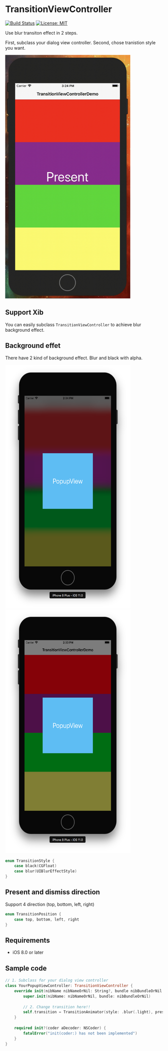 # TransitionViewController

[![Build Status](https://travis-ci.org/gliyao/TransitionViewController.svg?branch=master)](https://travis-ci.org/gliyao/TransitionViewController) [![License: MIT](https://img.shields.io/badge/License-MIT-yellow.svg)](https://opensource.org/licenses/MIT)

Use blur transiton effect in 2 steps. 

First, subclass your dialog view controller.
Second, chose tranistion style you want.

<img src="./transition.gif" height="776" width="400"></img>

## Support Xib
You can easily subclass `TransitionViewController` to achieve blur background effect.


## Background effet

There have 2 kind of background effect. Blur and black with alpha.

<img src="./darkBlurPopupView.png" height="776" width="400"></img>
<img src="./balck05PopupView.png" height="776" width="400"></img>

``` swift
enum TransitionStyle {
	case black(CGFloat)
	case blur(UIBlurEffectStyle)
}
```

## Present and dismiss direction

Support 4 direction (top, bottom, left, right)

``` swift
enum TransitionPosition {
	case top, bottom, left, right
}
```


## Requirements

- iOS 8.0 or later

## Sample code

``` swift
// 1. Subclass for your dialog view controller
class YourPopupViewController: TransitionViewController {
	override init(nibName nibNameOrNil: String?, bundle nibBundleOrNil: Bundle?) {
		super.init(nibName: nibNameOrNil, bundle: nibBundleOrNil)
		
		// 2. Change transition here!!
		self.transition = TransitionAnimator(style: .blur(.light), presentFrom: .bottom, dismissTo: .bottom)
	}

	required init?(coder aDecoder: NSCoder) {
		fatalError("init(coder:) has not been implemented")
	}
}
```
